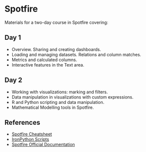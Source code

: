 # Spotfire

Materials for a two-day course in Spotfire covering:

## Day 1
- Overview. Sharing and creating dashboards.
- Loading and managing datasets. Relations and column matches.
- Metrics and calculated columns.
- Interactive features in the Text area.
 
## Day 2
- Working with visualizations: marking and filters.
- Data manipulation in visualizations with custom expressions.
- R and Python scripting and data manipulation.
- Mathematical Modelling tools in Spotfire.


## References
- [Spotfire Cheatsheet](http://votolab.blogspot.com/2016/09/tibco-spotfire-professional-quick.html)
- [IronPython Scripts](https://github.com/essejhsif/spotfire)
- [Spotfire Official Documentation](https://docs.tibco.com/pub/sfire-analyst/latest/doc/html/en-US/TIB_sfire-analyst_UsersGuide/index.htm#t=intro%2Fintro_this_is_Spotfire.htm)